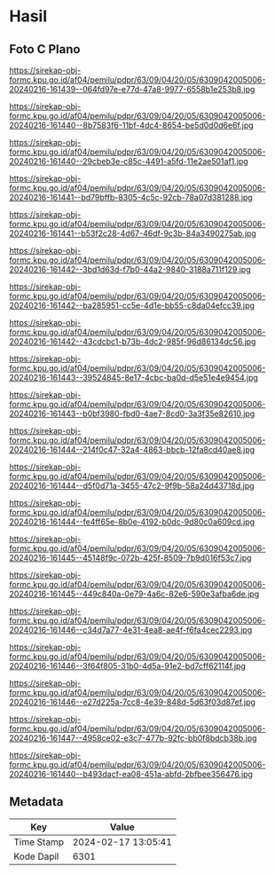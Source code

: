 # Hasil

## Foto C Plano

https://sirekap-obj-formc.kpu.go.id/af04/pemilu/pdpr/63/09/04/20/05/6309042005006-20240216-161439--064fd97e-e77d-47a8-9977-6558b1e253b8.jpg

https://sirekap-obj-formc.kpu.go.id/af04/pemilu/pdpr/63/09/04/20/05/6309042005006-20240216-161440--8b7583f6-11bf-4dc4-8654-be5d0d0d6e6f.jpg

https://sirekap-obj-formc.kpu.go.id/af04/pemilu/pdpr/63/09/04/20/05/6309042005006-20240216-161440--29cbeb3e-c85c-4491-a5fd-11e2ae501af1.jpg

https://sirekap-obj-formc.kpu.go.id/af04/pemilu/pdpr/63/09/04/20/05/6309042005006-20240216-161441--bd79bffb-8305-4c5c-92cb-78a07d381288.jpg

https://sirekap-obj-formc.kpu.go.id/af04/pemilu/pdpr/63/09/04/20/05/6309042005006-20240216-161441--b53f2c28-4d67-46df-9c3b-84a3490275ab.jpg

https://sirekap-obj-formc.kpu.go.id/af04/pemilu/pdpr/63/09/04/20/05/6309042005006-20240216-161442--3bd1d63d-f7b0-44a2-9840-3188a711f129.jpg

https://sirekap-obj-formc.kpu.go.id/af04/pemilu/pdpr/63/09/04/20/05/6309042005006-20240216-161442--ba285951-cc5e-4d1e-bb55-c8da04efcc39.jpg

https://sirekap-obj-formc.kpu.go.id/af04/pemilu/pdpr/63/09/04/20/05/6309042005006-20240216-161442--43cdcbc1-b73b-4dc2-985f-96d86134dc56.jpg

https://sirekap-obj-formc.kpu.go.id/af04/pemilu/pdpr/63/09/04/20/05/6309042005006-20240216-161443--39524845-8e17-4cbc-ba0d-d5e51e4e9454.jpg

https://sirekap-obj-formc.kpu.go.id/af04/pemilu/pdpr/63/09/04/20/05/6309042005006-20240216-161443--b0bf3980-fbd0-4ae7-8cd0-3a3f35e82610.jpg

https://sirekap-obj-formc.kpu.go.id/af04/pemilu/pdpr/63/09/04/20/05/6309042005006-20240216-161444--214f0c47-32a4-4863-bbcb-12fa8cd40ae8.jpg

https://sirekap-obj-formc.kpu.go.id/af04/pemilu/pdpr/63/09/04/20/05/6309042005006-20240216-161444--d5f0d71a-3455-47c2-9f9b-58a24d43718d.jpg

https://sirekap-obj-formc.kpu.go.id/af04/pemilu/pdpr/63/09/04/20/05/6309042005006-20240216-161444--fe4ff65e-8b0e-4192-b0dc-9d80c0a609cd.jpg

https://sirekap-obj-formc.kpu.go.id/af04/pemilu/pdpr/63/09/04/20/05/6309042005006-20240216-161445--45148f9c-072b-425f-8509-7b9d016f53c7.jpg

https://sirekap-obj-formc.kpu.go.id/af04/pemilu/pdpr/63/09/04/20/05/6309042005006-20240216-161445--449c840a-0e79-4a6c-82e6-590e3afba6de.jpg

https://sirekap-obj-formc.kpu.go.id/af04/pemilu/pdpr/63/09/04/20/05/6309042005006-20240216-161446--c34d7a77-4e31-4ea8-ae4f-f6fa4cec2293.jpg

https://sirekap-obj-formc.kpu.go.id/af04/pemilu/pdpr/63/09/04/20/05/6309042005006-20240216-161446--3f64f805-31b0-4d5a-91e2-bd7cff62114f.jpg

https://sirekap-obj-formc.kpu.go.id/af04/pemilu/pdpr/63/09/04/20/05/6309042005006-20240216-161446--e27d225a-7cc8-4e39-848d-5d63f03d87ef.jpg

https://sirekap-obj-formc.kpu.go.id/af04/pemilu/pdpr/63/09/04/20/05/6309042005006-20240216-161447--4958ce02-e3c7-477b-92fc-bb0f8bdcb38b.jpg

https://sirekap-obj-formc.kpu.go.id/af04/pemilu/pdpr/63/09/04/20/05/6309042005006-20240216-161440--b493dacf-ea08-451a-abfd-2bfbee356476.jpg


## Metadata

| Key        | Value               |
| ---------- | ------------------- |
| Time Stamp | 2024-02-17 13:05:41 |
| Kode Dapil | 6301                |



